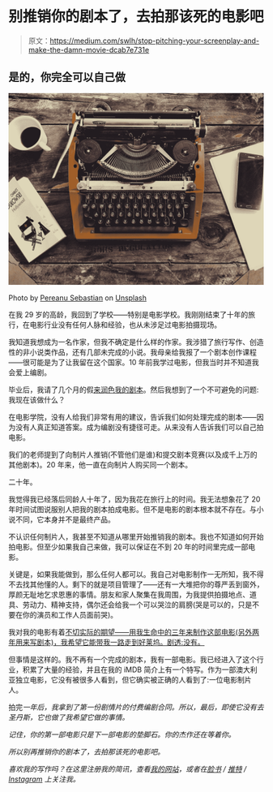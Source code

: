 # 别推销你的剧本了，去拍那该死的电影吧

> 原文：<https://medium.com/swlh/stop-pitching-your-screenplay-and-make-the-damn-movie-dcab7e731e>

## 是的，你完全可以自己做

![](img/613bd43b56e0886ce44729fc07c05d9c.png)

Photo by [Pereanu Sebastian](https://unsplash.com/@sebastian123?utm_source=medium&utm_medium=referral) on [Unsplash](https://unsplash.com?utm_source=medium&utm_medium=referral)

在我 29 岁的高龄，我回到了学校——特别是电影学校。我刚刚结束了十年的旅行，在电影行业没有任何人脉和经验，也从未涉足过电影拍摄现场。

我知道我想成为一名作家，但我不确定是什么样的作家。我涉猎了旅行写作、创造性的非小说类作品，还有几部未完成的小说。我母亲给我报了一个剧本创作课程——很可能是为了让我留在这个国家。10 年前我学过电影，但我当时并不知道我会爱上编剧。

毕业后，我请了几个月的假[来润色我的剧本](/writing-together/how-do-you-write-a-movie-90c7da9891a7)。然后我想到了一个不可避免的问题:我现在该做什么？

在电影学院，没有人给我们非常有用的建议，告诉我们如何处理完成的剧本——因为没有人真正知道答案。成为编剧没有捷径可走。从来没有人告诉我们可以自己拍电影。

我们的老师提到了向制片人推销(不管他们是谁)和提交剧本竞赛(以及成千上万的其他剧本)。20 年来，他一直在向制片人购买同一个剧本。

二十年。

我觉得我已经落后同龄人十年了，因为我花在旅行上的时间。我无法想象花了 20 年时间试图说服别人把我的剧本拍成电影。但不是电影的剧本根本就不存在。与小说不同，它本身并不是最终产品。

不认识任何制片人，我甚至不知道从哪里开始推销我的剧本。我也不知道如何开始拍电影。但至少如果我自己来做，我可以保证在不到 20 年的时间里完成一部电影。

关键是，如果我能做到，那么任何人都可以。我自己对电影制作一无所知，我不得不去找其他懂的人。剩下的就是项目管理了——还有一大堆把你的尊严丢到窗外，厚颜无耻地乞求恩惠的事情。朋友和家人聚集在我周围，为我提供拍摄地点、道具、劳动力、精神支持，偶尔还会给我一个可以哭泣的肩膀(哭是可以的，只是不要在你的演员和工作人员面前哭)。

我对我的电影有着[不切实际的期望——用我生命中的三年来制作这部电影(另外两年用来写剧本)，我希望它能带我一路走到好莱坞。剧透:没有。](https://blog.usejournal.com/hard-truths-about-making-an-indie-film-602aa32a4709)

但事情是这样的。我不再有一个完成的剧本，我有一部电影。我已经进入了这个行业，积累了大量的经验，并且在我的 iMDB 简介上有一个特写。作为一部澳大利亚独立电影，它没有被很多人看到，但它确实被正确的人看到了:一位电影制片人。

拍完[](https://www.clairejharris.com/writing/film/)*一年后，我拿到了第一份剧情片的付费编剧合同。所以，最后，即使它没有去圣丹斯，它也做了我希望它做的事情。*

*记住，你的第一部电影只是下一部电影的垫脚石。你的杰作还在等着你。*

*所以别再推销你的剧本了，去拍那该死的电影吧。*

*喜欢我的写作吗？在这里注册我的简讯，查看[我的网站](https://www.clairejharris.com/2019/04/12/the-case-of-geoffrey-rush-vs-the-women-who-cant-take-a-joke/)，或者在[脸书](https://www.facebook.com/clairejharriswriter) / [推特](https://twitter.com/Claire_J_Harris) / [Instagram](https://www.instagram.com/clairejharris_writer/) 上关注我。*